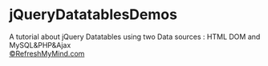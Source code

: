 # jQueryDatatablesDemos
A tutorial about jQuery Datatables using two Data sources : HTML DOM and MySQL&PHP&Ajax <br>
<a href="http://refreshmymind.com/datatables-dom-php-ajax-mysql-datasources">&copy;RefreshMyMind.com</a>

